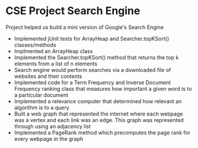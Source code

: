 # CSE Project Search Engine
Project helped us build a mini version of Google's Search Engine
- Implemented jUnit tests for ArrayHeap and Searcher.topKSort() classes/methods
- Implmented an ArrayHeap class
- Implemented the Searcher.topKSort() method that returns the top k elements from a list of n elements
- Search engine would perform searches via a downloaded file of websites and their contents
- Implemented code for a Term Frequency and Inverse Document Frequency ranking class that measures how important a given word is to a particular document
- Implemented a relevance computer that determined how relevant an algorithm is to a query
- Built a web graph that represented the internet where each webpage was a vertex and each link was an edge. This graph was represented through using an adjacency list
- Implemented a PageRank method which precomputes the page rank for every webpage in the graph
